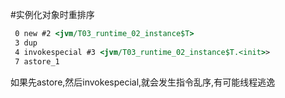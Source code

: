 #实例化对象时重排序
```asp
 0 new #2 <jvm/T03_runtime_02_instance$T>
 3 dup
 4 invokespecial #3 <jvm/T03_runtime_02_instance$T.<init>>
 7 astore_1
```
如果先astore,然后invokespecial,就会发生指令乱序,有可能线程逃逸
